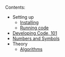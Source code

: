 Contents:

- Setting up
  - [Installing](install.md)
  - [Running code](dev.md)
- [Developing Code, 101](dev.md)
- [Numbers and Symbols](Numsym.md)
- Theory
  - [Algorithms](algos.md)
